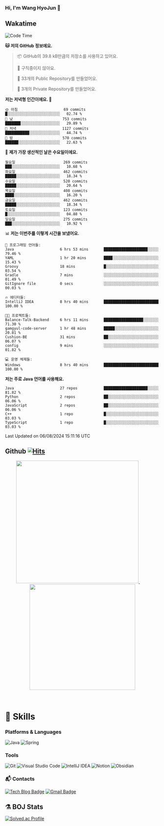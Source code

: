 ### Hi, I'm Wang HyoJun 👋

## Wakatime
<!--START_SECTION:waka-->
![Code Time](http://img.shields.io/badge/Code%20Time-243%20hrs%201%20min-blue)

**🐱 저의 GitHub 정보에요.** 

> 📦 GitHub의 39.8 kB만큼의 저장소를 사용하고 있어요. 
 > 
> 🚫 구직중이지 않아요.
 > 
> 📜 33개의 Public Repository를 만들었어요. 
 > 
> 🔑 3개의 Private Repository를 만들었어요. 
 > 
**저는 저녁형 인간이에요. 🦉** 

```text
🌞 아침                     69 commits          █░░░░░░░░░░░░░░░░░░░░░░░░   02.74 % 
🌆 낮　                     753 commits         ███████░░░░░░░░░░░░░░░░░░   29.89 % 
🌃 저녁                     1127 commits        ███████████░░░░░░░░░░░░░░   44.74 % 
🌙 밤　                     570 commits         ██████░░░░░░░░░░░░░░░░░░░   22.63 % 
```
📅 **제가 가장 생산적인 날은 수요일이에요.** 

```text
월요일                      269 commits         ███░░░░░░░░░░░░░░░░░░░░░░   10.68 % 
화요일                      462 commits         █████░░░░░░░░░░░░░░░░░░░░   18.34 % 
수요일                      520 commits         █████░░░░░░░░░░░░░░░░░░░░   20.64 % 
목요일                      408 commits         ████░░░░░░░░░░░░░░░░░░░░░   16.20 % 
금요일                      462 commits         █████░░░░░░░░░░░░░░░░░░░░   18.34 % 
토요일                      123 commits         █░░░░░░░░░░░░░░░░░░░░░░░░   04.88 % 
일요일                      275 commits         ███░░░░░░░░░░░░░░░░░░░░░░   10.92 % 
```


📊 **저는 이번주를 이렇게 시간을 보냈어요.** 

```text
💬 프로그래밍 언어들: 
Java                     6 hrs 53 mins       ████████████████████░░░░░   79.46 % 
YAML                     1 hr 20 mins        ████░░░░░░░░░░░░░░░░░░░░░   15.43 % 
Groovy                   18 mins             █░░░░░░░░░░░░░░░░░░░░░░░░   03.54 % 
Gradle                   7 mins              ░░░░░░░░░░░░░░░░░░░░░░░░░   01.49 % 
GitIgnore file           0 secs              ░░░░░░░░░░░░░░░░░░░░░░░░░   00.03 % 

🔥 에디터들: 
IntelliJ IDEA            8 hrs 40 mins       █████████████████████████   100.00 % 

🐱‍💻 프로젝트들: 
Balance-Talk-Backend     6 hrs 11 mins       ██████████████████░░░░░░░   71.30 % 
gamgyul-code-server      1 hr 48 mins        █████░░░░░░░░░░░░░░░░░░░░   20.81 % 
Cushion-BE               31 mins             ██░░░░░░░░░░░░░░░░░░░░░░░   06.07 % 
config                   9 mins              ░░░░░░░░░░░░░░░░░░░░░░░░░   01.82 % 

💻 운영 체제들: 
Windows                  8 hrs 40 mins       █████████████████████████   100.00 % 
```

**저는 주로 Java 언어를 사용해요.** 

```text
Java                     27 repos            ████████████████████░░░░░   81.82 % 
Python                   2 repos             ██░░░░░░░░░░░░░░░░░░░░░░░   06.06 % 
JavaScript               2 repos             ██░░░░░░░░░░░░░░░░░░░░░░░   06.06 % 
C++                      1 repo              █░░░░░░░░░░░░░░░░░░░░░░░░   03.03 % 
TypeScript               1 repo              █░░░░░░░░░░░░░░░░░░░░░░░░   03.03 % 
```




 Last Updated on 06/08/2024 15:11:16 UTC
<!--END_SECTION:waka-->

## Github [![Hits](https://hits.seeyoufarm.com/api/count/incr/badge.svg?url=https%3A%2F%2Fgithub.com%2Fgywns0417%2Fhit-counter&count_bg=%239AEB68&title_bg=%23B1D1F7&icon=&icon_color=%23E7E7E7&title=hits&edge_flat=false)](https://hits.seeyoufarm.com)

<p align="center">
  <a href="https://github.com/gywns0417">
    <img src="https://github-readme-stats.vercel.app/api?username=gywns0417&show_icons=true&theme=catppuccin_latte" width="400" style="max-width:100%;" />
  </a>
  &nbsp;
  &nbsp;
  &nbsp;
  &nbsp;
  <a href="https://github.com/gywns0417">
    <img src="https://github-readme-stats.vercel.app/api/top-langs/?username=gywns0417&layout=compact&show_icons=true&show_owner=true&theme=nord" width="345" style="max-width:100%;"/>
  </a>
</p>

<br>

# 💪 Skills
### Platforms & Languages
![Java](https://img.shields.io/badge/Java-007396.svg?&style=for-the-badge&logo=Java&logoColor=white)
![Spring](https://img.shields.io/badge/Spring-6DB33F.svg?&style=for-the-badge&logo=Spring&logoColor=white)

### Tools
![Git](https://img.shields.io/badge/Git-F05032.svg?&style=for-the-badge&logo=Git&logoColor=white)
![Visual Studio Code](https://img.shields.io/badge/Visual%20Studio%20Code-007ACC.svg?&style=for-the-badge&logo=Visual%20Studio%20Code&logoColor=white)
![IntelliJ IDEA](https://img.shields.io/badge/IntelliJ%20IDEA-000000.svg?&style=for-the-badge&logo=IntelliJ%20IDEA&logoColor=white)
![Notion](https://img.shields.io/badge/Notion-000000.svg?&style=for-the-badge&logo=Notion&logoColor=white)
![Obsidian](https://img.shields.io/badge/Obsidian-7C3AED.svg?&style=for-the-badge&logo=Obsidian&logoColor=white)


### :mailbox_with_mail: Contacts
[![Tech Blog Badge](http://img.shields.io/badge/-Tech%20blog-black?style=flat-square&logo=github&link=https://king-dev.tistory.com/)](https://king.tistory.com/)
[![Gmail Badge](https://img.shields.io/badge/Gmail-d14836?style=flat-square&logo=Gmail&logoColor=white&link=mailto:gywns0417@gmail.com)](mailto:gywns0417@gmail.com)

## ⚗️ BOJ Stats

[![Solved.ac Profile](http://mazassumnida.wtf/api/v2/generate_badge?boj=gywns0417)](https://solved.ac/gywns0417/)

